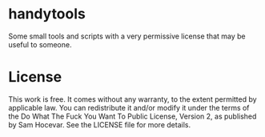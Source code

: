 # handytools
Some small tools and scripts with a very permissive license that may be useful to someone.

# License

This work is free. It comes without any warranty, to the extent
permitted by applicable law. You can redistribute it and/or modify it
under the terms of the Do What The Fuck You Want To Public License,
Version 2, as published by Sam Hocevar. See the LICENSE file for more
details.
